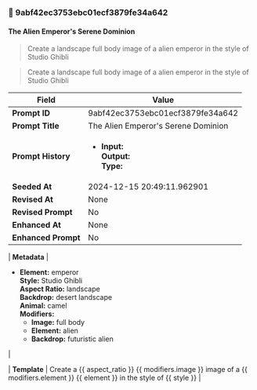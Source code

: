 

### 📜 9abf42ec3753ebc01ecf3879fe34a642

#### The Alien Emperor's Serene Dominion

> Create a landscape full body image of a alien emperor in the style of Studio Ghibli

> Create a landscape full body image of a alien emperor in the style of Studio Ghibli

| Field          | Value                                                                                                                                                                      |
|----------------|----------------------------------------------------------------------------------------------------------------------------------------------------------------------------|
| **Prompt ID**  | 9abf42ec3753ebc01ecf3879fe34a642                                                                                                                                                            |
| **Prompt Title**  | The Alien Emperor's Serene Dominion                                                                                                                                                            |
| **Prompt History** | <ul><li>**Input:**  <br> **Output:**  <br> **Type:** </li></ul> |
| **Seeded At** | 2024-12-15 20:49:11.962901                                                                                                                                                   |
| **Revised At** | None                                                                                                                                                   |
| **Revised Prompt** | No                                                                                                                                                                      |
| **Enhanced At** | None                                                                                                                                                  |
| **Enhanced Prompt** | No                                                                                                                                                                    |

| **Metadata**   | <ul><li>**Element:** emperor <br> **Style:** Studio Ghibli <br> **Aspect Ratio:** landscape <br> **Backdrop:** desert landscape <br> **Animal:** camel <br> **Modifiers:**<ul><li>**Image:** full body</li><li>**Element:** alien</li><li>**Backdrop:** futuristic alien</li></ul></li></ul> |

| **Template**   | Create a {{ aspect_ratio }} {{ modifiers.image }} image of a {{ modifiers.element }} {{ element }} in the style of {{ style }}                                                                                                                                           |



